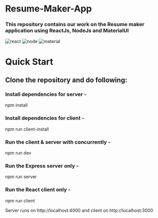 # Resume-Maker-App
### This repository contains our work on the Resume maker application using ReactJs, NodeJs and MaterialUI 

![react](https://user-images.githubusercontent.com/53760244/117580328-18985c80-b115-11eb-8a8d-159d00e79e2d.JPG)
![node](https://user-images.githubusercontent.com/53760244/117580326-17ffc600-b115-11eb-9e59-67cc7a51d485.JPG)
![material](https://user-images.githubusercontent.com/53760244/117580324-16360280-b115-11eb-9990-ef5c36bd4c76.JPG)



# Quick Start
## Clone the repository and do following:

### Install dependencies for server - 
npm install

### Install dependencies for client - 
npm run client-install

### Run the client & server with concurrently -
npm run dev

### Run the Express server only - 
npm run server

### Run the React client only - 
npm run client

Server runs on http://localhost:4000 and client on http://localhost:3000
